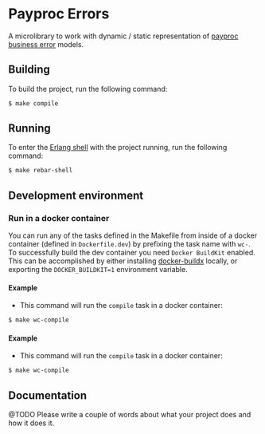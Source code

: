 # Payproc Errors

A microlibrary to work with dynamic / static representation of [payproc business error](https://github.com/valitydev/damsel/blob/master/proto/payment_processing_errors.thrift) models.

## Building

To build the project, run the following command:

```bash
$ make compile
```

## Running

To enter the [Erlang shell][1] with the project running, run the following command:

```bash
$ make rebar-shell
```

## Development environment

### Run in a docker container

You can run any of the tasks defined in the Makefile from inside of a docker container (defined in `Dockerfile.dev`) by prefixing the task name with `wc-`. To successfully build the dev container you need `Docker BuildKit` enabled. This can be accomplished by either installing [docker-buildx](https://docs.docker.com/buildx/working-with-buildx/) locally, or exporting the `DOCKER_BUILDKIT=1` environment variable.

#### Example

* This command will run the `compile` task in a docker container:
```bash
$ make wc-compile
```
#### Example

* This command will run the `compile` task in a docker container:
```bash
$ make wc-compile
```

## Documentation

@TODO Please write a couple of words about what your project does and how it does it.

[1]: http://erlang.org/doc/man/shell.html
